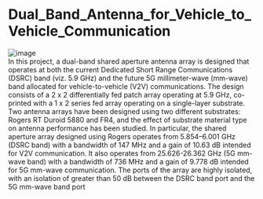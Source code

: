 # Dual_Band_Antenna_for_Vehicle_to_Vehicle_Communication
![image](https://github.com/thiruvazhidhinesh/-Dual_Band_Antenna_for_Vehicle_to_Vehicle_Communication/assets/111569436/dfa4e1e4-5586-4137-96ba-5f5317205190)
<br>
In this project, a dual-band shared aperture antenna array is designed that operates 
at both the current Dedicated Short Range Communications (DSRC) band (viz. 5.9 GHz) 
and the future 5G millimeter-wave (mm-wave) band allocated for vehicle-to-vehicle 
(V2V) communications. The design consists of a 2 x 2 differentially fed patch array 
operating at 5.9 GHz, co-printed with a 1 x 2 series fed array operating on a single-layer 
substrate. Two antenna arrays have been designed using two different substrates: Rogers 
RT Duroid 5880 and FR4, and the effect of substrate material type on antenna 
performance has been studied. In particular, the shared aperture array designed using
Rogers operates from 5.854–6.001 GHz (DSRC band) with a bandwidth of 147 MHz and 
a gain of 10.63 dB intended for V2V communication. It also operates from 25.626-26.362 
GHz (5G mm-wave band) with a bandwidth of 736 MHz and a gain of 9.778 dB intended 
for 5G mm-wave communication. The ports of the array are highly isolated, with an 
isolation of greater than 50 dB between the DSRC band port and the 5G mm-wave band 
port
